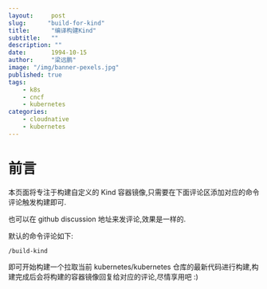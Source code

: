 ```yaml
---
layout:     post 
slug:      "build-for-kind"
title:      "编译构建Kind"
subtitle:   ""
description: ""
date:       1994-10-15
author:     "梁远鹏"
image: "/img/banner-pexels.jpg"
published: true
tags:
    - k8s
    - cncf
    - kubernetes
categories: 
    - cloudnative
    - kubernetes
---
```


# 前言  

本页面将专注于构建自定义的 Kind 容器镜像,只需要在下面评论区添加对应的命令评论触发构建即可.

也可以在 github discussion 地址来发评论,效果是一样的.

默认的命令评论如下:
```shell
/build-kind
```

即可开始构建一个拉取当前 kubernetes/kubernetes 仓库的最新代码进行构建,构建完成后会将构建的容器镜像回复给对应的评论,尽情享用吧 :)
